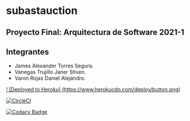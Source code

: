 # subastauction

## Proyecto Final: Arquitectura de Software 2021-1

## Integrantes

- James Alexander Torres Segura.
- Vanegas Trujillo Janer Stiven.
- Varon Rojas Daniel Alejandro.

[! [Deployed to Heroku] (https://www.herokucdn.com/deploy/button.png)](https://subastauction.herokuapp.com)

[![CircleCI](https://circleci.com/gh/Subastauction/subastauction.svg?style=svg)](https://circleci.com/gh/Subastauction/subastauction)

[![Codacy Badge](https://app.codacy.com/project/badge/Grade/14d19e309e6f4cbbb53f1f09c7872b8a)](https://www.codacy.com/gh/Subastauction/subastauction/dashboard?utm_source=github.com&amp;utm_medium=referral&amp;utm_content=Subastauction/subastauction&amp;utm_campaign=Badge_Grade)
